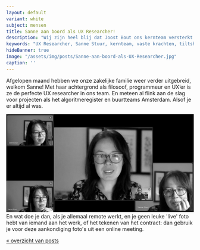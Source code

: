 ```yaml
---
layout: default
variant: white
subject: mensen
title: Sanne aan boord als UX Researcher!
description: "Wij zijn heel blij dat Joost Bout ons kernteam versterkt als coördinator!"
keywords: "UX Researcher, Sanne Stuur, kernteam, vaste krachten, tiltshift, vacature"
hideBanner: true
image: "/assets/img/posts/Sanne-aan-boord-als-UX-Researcher.jpg"
caption: ''
---
```

Afgelopen maand hebben we onze zakelijke familie weer verder uitgebreid, welkom Sanne! Met haar achtergrond als filosoof, programmeur en UX’er is ze de perfecte UX researcher in ons team. En meteen al flink aan de slag voor projecten als het algoritmeregister en buurtteams Amsterdam. Alsof je er altijd al was. 

<div class="article-image">
    <img src="/assets/img/posts/Sanne-aan-boord-als-UX-Researcher.jpg">
</div>
En wat doe je dan, als je allemaal remote werkt, en je geen leuke 'live' foto hebt van iemand aan het werk, of het tekenen van het contract: dan gebruik je voor deze aankondiging foto's uit een online meeting.

[« overzicht van posts](/posts/)
